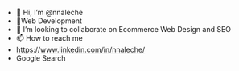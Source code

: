 - 👋 Hi, I’m @nnaleche
- 🌱Web Development
- 💞️ I’m looking to collaborate on Ecommerce Web Design and SEO
- 📫 How to reach me 
- https://www.linkedin.com/in/nnaleche/
- Google Search 

<!---
nnaleche/nnaleche is a ✨ special ✨ repository because its `README.md` (this file) appears on your GitHub profile.
You can click the Preview link to take a look at your changes.
--->
